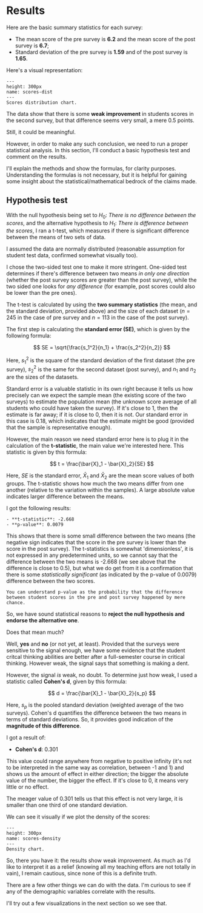 # Results

Here are the basic summary statistics for each survey:

- The mean score of the pre survey is **6.2** and the mean score of the post survey is **6.7**;
- Standard deviation of the pre survey is **1.59** and of the post survey is **1.65**.

Here's a visual representation:

```{figure} ../Files/Charts/scores_dist.png
---
height: 300px
name: scores-dist
---
Scores distribution chart.
```

The data show that there is some **weak improvement** in students scores in the second survey, but that difference seems very small, a mere 0.5 points. 

Still, it could be meaningful.

However, in order to make any such conclusion, we need to run a proper statistical analysis. In this section, I'll conduct a basic hypothesis test and comment on the results. 

I'll explain the methods and show the formulas, for clarity purposes. Understanding the formulas is not necessary, but it is helpful for gaining some insight about the statistical/mathematical bedrock of the claims made.

## Hypothesis test

With the null hypothesis being set to $H_0$: *There is no difference between the scores*, and the alternative hypothesis to $H_1$: *There is difference between the scores*, I ran a t-test, which measures if there is significant difference between the means of two sets of data. 

I assumed the data are normally distributed (reasonable assumption for student test data, confirmed somewhat visually too).

I chose the two-sided test one to make it more stringent. One-sided test determines if there's difference between two means *in only one direction* (whether the post survey scores are greater than the post survey), while the two sided one looks for *any difference* (for example, post scores could also be lower than the pre ones).

The t-test is calculated by using the **two summary statistics** (the mean, and the standard deviation, provided above) and the size of each dataset ($n = 245$ in the case of pre survey and $n = 113$ in the case of the post survey).

The first step is calculating the **standard error (SE)**, which is given by the following formula:

$$ SE = \sqrt{\frac{s_1^2}{n_1} + \frac{s_2^2}{n_2}} $$

Here, $s_1^2$ is the square of the standard deviation of the first dataset (the pre survey), $s_2^2$ is the same for the second dataset (post survey), and $n_1$ and $n_2$ are the sizes of the datasets.

Standard error is a valuable statistic in its own right because it tells us how precisely can we expect the sample mean (the existing score of the two surveys) to estimate the population mean (the unknown score average of all students who could have taken the survey). If it's close to 1, then the estimate is far away; if it is close to 0, then it is not. Our standard error in this case is 0.18, which indicates that the estimate might be good (provided that the sample is representative enough).

However, the main reason we need standard error here is to plug it in the calculation of the **t-statistic**, the main value we're interested here. This statistic is given by this formula:

$$ t = \frac{\bar{X}_1 - \bar{X}_2}{SE} $$

Here, $SE$ is the standard error, $\bar{X}_1$ and $\bar{X}_2$ are the mean score values of both groups. The t-statistic shows how much the two means differ from one another (relative to the variation within the samples). A large absolute value indicates larger difference between the means.  

I got the following results: 

```{card}
- **t-statistic**: -2.668
- **p-value**: 0.0079
```

This shows that there is some small difference between the two means (the negative sign indicates that the score in the pre survey is lower than the score in the post survey). The t-statistics is somewhat 'dimensionless', it is not expressed in any predetermined units, so we cannot say that the difference between the two means is -2.668 (we see above that the difference is close to 0.5), but what we do get from it is a confirmation that there is some *statistically significant* (as indicated by the p-value of 0.0079) difference between the two scores.

```{card}
You can understand p-value as the probability that the difference between student scores in the pre and post survey happened by mere chance.
```

So, we have sound statistical reasons to **reject the null hypothesis and endorse the alternative one**.

Does that mean much?

Well, **yes** and **no** (or not yet, at least). Provided that the surveys were sensitive to the signal enough, we have some evidence that the student critcal thinking abilities are better after a full-semester course in critical thinking. However weak, the signal says that something is making a dent.

However, the signal *is* weak, no doubt. To determine just how weak, I used a statistic called **Cohen's d**, given by this formula:

$$ d = \frac{\bar{X}_1 - \bar{X}_2}{s_p} $$

Here, ${s_p}$ is the pooled standard deviation (weighted average of the two surveys). Cohen's d quantifies the difference between the two means in terms of standard deviations. So, it provides good indication of the **magnitude of this difference**.

I got a result of:

- **Cohen's d**: 0.301

This value could range anywhere from negative to positive infinity (it's not to be interpreted in the same way as correlation, between -1 and 1) and shows us the amount of effect in either direction; the bigger the absolute value of the number, the bigger the effect. If it's close to 0, it means very little or no effect. 

The meager value of 0.301 tells us that this effect is not very large, it is smaller than one third of one standard deviation. 

We can see it visually if we plot the density of the scores:

```{figure} ../Files/Charts/scores_dens.png
---
height: 300px
name: scores-density
---
Density chart.
```

So, there you have it: the results show weak improvement. As much as I'd like to interpret it as a relief (knowing all my teaching effors are not totally in vain), I remain cautious, since none of this is a definite truth.

There are a few other things we can do with the data. I'm curious to see if any of the demographic variables correlate with the results. 

I'll try out a few visualizations in the next section so we see that.

